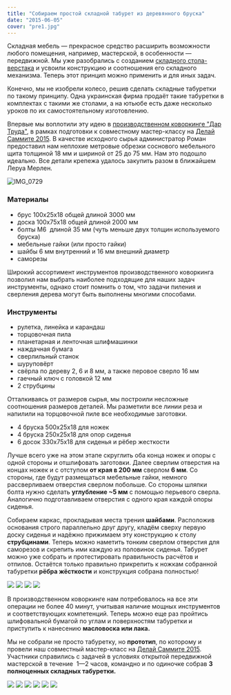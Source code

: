 ```yaml
---
title: "Собираем простой складной табурет из деревянного бруска"
date: "2015-06-05"
cover: "pre1.jpg"
---
```


Складная мебель — прекрасное средство расширить возможности любого помещения, например, мастерской, в особенности — передвижной. Мы уже разобрались с созданием [складного стола-верстака](/practice/project/stol-x/) и усвоили конструкцию и соотношения его складного механизма. Теперь этот принцип можно применить и для иных задач.

Конечно, мы не изобрели колесо, решив сделать складные табуретки по такому принципу. Одна украинская фирма продаёт такие табуретки в комплектах с такими же столами, а на ютьюбе есть даже несколько уроков по их самостоятельному изготовлению.

<youtube-embed link="https://youtu.be/X15QlVUdK10" />

<youtube-embed link="https://youtu.be/O9lb30ZtpAc" />

<youtube-embed link="https://youtu.be/sq6b240PzvM" />

Впервые мы воплотили эту идею в [производственном коворкинге "Дар Труда"](/workshop/catalog/dar-truda/), в рамках подготовки к совместному мастер-классу на [Делай Саммите 2015](/practice/ooley42/om-at-delay-summit-2015/). В качестве исходного сырья администратор Роман предоставил нам неплохие метровые обрезки соснового мебельного щита толщиной 18 мм и шириной от 25 до 75 мм. Нам это подошло идеально. Все детали крепежа удалось закупить разом в ближайшем Леруа Мерлен.

![IMG_0729](./images/IMG_0729.jpg)

### Материалы

- брус 100х25х18 общей длиной 3000 мм
- доска 100х75х18 общей длиной 2000 мм
- болты М6  длиной 35 мм (чуть меньше двух толщин используемого бруска)
- мебельные гайки (или просто гайки)
- шайбы 6 мм внутренний и 16 мм внешний диаметр
- саморезы

Широкий ассортимент инструментов производственного коворкинга позволил нам выбрать наиболее подходящие для наших задач инструменты, однако стоит помнить о том, что задачи пиления и сверления дерева могут быть выполнены многими способами.

### Инструменты

- рулетка, линейка и карандаш
- торцовочная пила
- планетарная и ленточная шлифмашинки
- наждачная бумага
- сверлильный станок
- шуруповёрт
- свёрла по дереву 2, 6 и 8 мм, а также перовое сверло 16 мм
- гаечный ключ с головкой 12 мм
- 2 струбцины

Отталкиваясь от размеров сырья, мы построили несложные соотношения размеров деталей. Мы разметили все линии реза и напилили на торцовочной пиле все необходимые заготовки.

- 4 бруска 500х25х18 для ножек
- 4 бруска 250х25х18 для опор сиденья
- 6 досок 330х75х18 для сиденья и рёбер жесткости

Лучше всего уже на этом этапе скруглить оба конца ножек и опоры с одной стороны и отшлифовать заготовки. Далее сверлим отверстия на концах ножек и с отступом **от края в 200 мм** сверлом **6 мм**. Со стороны, где будут размещаться мебельные гайки, немного рассверливаем отверстия сверлом побольше. Со стороны шляпки болта нужно сделать **углубление ~5 мм** с помощью перьевого сверла. Аналогично подготавливаем отверстия с одного края каждой опоры сиденья.

Собираем каркас, прокладывая места трения **шайбами**. Расположив основания строго параллельно друг другу, кладём сверху первую доску сиденья и надёжно прижимаем эту конструкцию к столу **струбцинами**. Теперь можно наметить тонким сверлом отверстия для саморезов и скрепить ими каждую из половинок сиденья. Табурет можно уже собрать и протестировать правильность расчётов и отпилов. Остаётся только правильно прикрепить к ножкам собранной табуретки **рёбра жёсткости** и конструкция собрана полностью!

![](./images/IMG_0724.jpg)
![](./images/IMG_0727.jpg)
![](./images/IMG_0728.jpg)
![](./images/IMG_0731.jpg)

В производственном коворкинге нам потребовалось на все эти операции не более 40 минут, учитывая наличие мощных инструментов и соответствующих компетенций. Теперь можно еще раз пройтись шлифовальной бумагой по углам и поверхностям табуретки и приступить к нанесению **масловоска или лака.**

Мы не собрали не просто табуретку, но **прототип**, по которому и провели наш совместный мастер-класс на [Делай Саммите 2015](/practice/ooley42/om-at-delay-summit-2015/). Участники справились с задачей в условиях открытой передвижной мастерской в течение  1—2 часов, командно и по одиночке собрав **3 полноценных складных табуретки.**

![](./images/F7yVdb8GIus.jpg)
![](./images/hQ8X97uC1Ug.jpg)
![](./images/kgwAeBUczzg.jpg)
![](./images/LiHjxOzuMx8.jpg)
![](./images/PElBphwmWB0.jpg)
![](./images/TbgPyfcnCzI.jpg)
